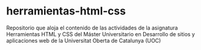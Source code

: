 # herramientas-html-css
Repositorio que aloja el contenido de las actividades de la asignatura Herramientas HTML y CSS del Máster Universitario en Desarrollo de sitios y aplicaciones web de la Universitat Oberta de Catalunya (UOC)

